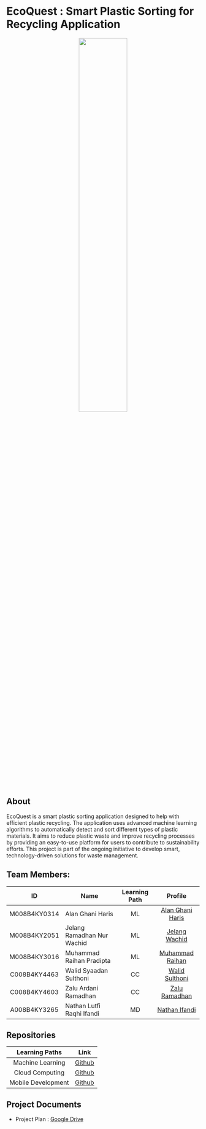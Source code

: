 # EcoQuest : Smart Plastic Sorting for Recycling Application
<div align="center">
<img src="https://github.com/Mubazir-Bangkit-2023/.github/assets/95016158/f4a7c570-a890-43ee-b4cd-a67724b9f271" width="50%" height="50%" >
</div>

## About
EcoQuest is a smart plastic sorting application designed to help with efficient plastic recycling. The application uses advanced machine learning algorithms to automatically detect and sort different types of plastic materials. It aims to reduce plastic waste and improve recycling processes by providing an easy-to-use platform for users to contribute to sustainability efforts. This project is part of the ongoing initiative to develop smart, technology-driven solutions for waste management.

## Team Members:

| ID           | Name                                | Learning Path | Profile |
| :------------: | ----------------------------------- | :------------: | :------: |
| M008B4KY0314  | Alan Ghani Haris                    | ML             |    [Alan Ghani Haris](https://github.com/AlanGhaniHaris) |
| M008B4KY2051  | Jelang Ramadhan Nur Wachid          | ML             |    [Jelang Wachid](https://github.com/JelangWachid)     |
| M008B4KY3016  | Muhammad Raihan Pradipta            | ML             |    [Muhammad Raihan](https://github.com/MuhammadRaihan) |
| C008B4KY4463  | Walid Syaadan Sulthoni              | CC             |    [Walid Sulthoni](https://github.com/WalidSulthoni)   |
| C008B4KY4603  | Zalu Ardani Ramadhan                | CC             |    [Zalu Ramadhan](https://github.com/ZaluRamadhan)     |
| A008B4KY3265  | Nathan Lutfi Raqhi Ifandi           | MD             |    [Nathan Ifandi](https://github.com/NathanIfandi)     |

## Repositories
|   Learning Paths   |                                Link                                |
| :----------------: | :----------------------------------------------------------------: |
| Machine Learning   | [Github](https://github.com/EcoQuest-Project/ecoquest-ml)         |
| Cloud Computing    | [Github](https://github.com/EcoQuest-Project/ecoquest-cloud)      |
| Mobile Development | [Github](https://github.com/EcoQuest-Project/ecoquest-android)    |

## Project Documents
- Project Plan : [Google Drive](https://drive.google.com/file/d/117fa7skGpOTBlynkuiJjZMX21agasxmF/view?usp=sharing)
